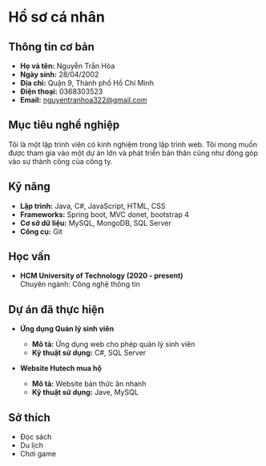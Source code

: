 # Hồ sơ cá nhân

## Thông tin cơ bản
- **Họ và tên:** Nguyễn Trần Hòa
- **Ngày sinh:** 28/04/2002
- **Địa chỉ:** Quận 9, Thành phố Hồ Chí Minh
- **Điện thoại:** 0368303523
- **Email:** nguyentranhoa322@gmail.com

## Mục tiêu nghề nghiệp
Tôi là một lập trình viên có kinh nghiệm trong lập trình web. Tôi mong muốn được tham gia vào một dự án lớn và phát triển bản thân cũng như đóng góp vào sự thành công của công ty.

## Kỹ năng
- **Lập trình:** Java, C#, JavaScript, HTML, CSS
- **Frameworks:** Spring boot, MVC donet, bootstrap 4
- **Cơ sở dữ liệu:** MySQL, MongoDB, SQL Server
- **Công cụ:** Git

## Học vấn
- **HCM University of Technology (2020 - present)**  
Chuyên ngành: Công nghệ thông tin

## Dự án đã thực hiện
- **Ứng dụng Quản lý sinh viên**  
  - **Mô tả:** Ứng dụng web cho phép quản lý sinh viên 
  - **Kỹ thuật sử dụng:** C#, SQL Server
  
- **Website Hutech mua hộ**  
  - **Mô tả:** Website bán thức ăn nhanh 
  - **Kỹ thuật sử dụng:** Jave, MySQL

## Sở thích
- Đọc sách
- Du lịch
- Chơi game